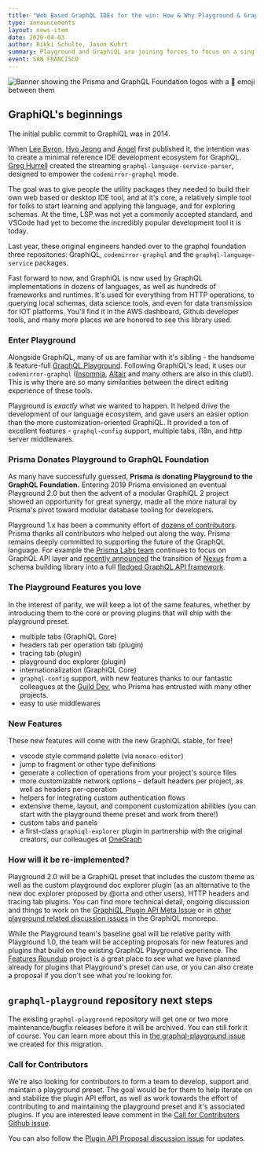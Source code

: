 ```yaml
---
title: "Web Based GraphQL IDEs for the win: How & Why Playground & GraphiQL are joining forces"
type: announcements
layout: news-item
date: 2020-04-03
author: Rikki Schulte, Jason Kuhrt
summary: Playground and GraphiQL are joining forces to focus on a single codebase
event: SAN FRANCISCO
---
```


![Banner showing the Prisma and GraphQL Foundation logos with a :handshake: emoji between them](img/articles/playground/playground-transition-banner.png)

## GraphiQL's beginnings

The initial public commit to GraphiQL was in 2014.

When [Lee Byron](https://github.com/leebyron), [Hyo Jeong](https://github.com/asiandrummer) and [Angel](https://github.com/AGS-) first published it, the intention was to create a minimal reference IDE development ecosystem for GraphQL. [Greg Hurrell](https://github.com/wincent) created the streaming `graphql-language-service-parser`, designed to empower the `codemirror-graphql` mode.

The goal was to give people the utility packages they needed to build their own web based or desktop IDE tool, and at it's core, a relatively simple tool for folks to start learning and applying the language, and for exploring schemas. At the time, LSP was not yet a commonly accepted standard, and VSCode had yet to become the incredibly popular development tool it is today.

Last year, these original engineers handed over to the graphql foundation three repositories: GraphiQL, `codemirror-graphql` and the `graphql-language-service` packages.

Fast forward to now, and GraphiQL is now used by GraphQL implementations in dozens of languages, as well as hundreds of frameworks and runtimes. It's used for everything from HTTP operations, to querying local schemas, data science tools, and even for data transmission for IOT platforms. You'll find it in the AWS dashboard, Github developer tools, and many more places we are honored to see this library used.

### Enter Playground

Alongside GraphiQL, many of us are familiar with it's sibling - the handsome & feature-full [GraphQL Playground](https://github.com/prisma-labs/graphql-playground). Following GraphiQL's lead, it uses our `codemirror-graphql` ([Insomnia](https://insomnia.rest/graphql/), [Altair](https://altair.sirmuel.design/) and many others are also in this club!). This is why there are so many similarities between the direct editing experience of these tools.

Playground is _exactly_ what we wanted to happen. It helped drive the development of our language ecosystem, and gave users an easier option than the more customization-oriented GraphiQL. It provided a ton of excellent features - `graphql-config` support, multiple tabs, i18n, and http server middlewares.

### Prisma Donates Playground to GraphQL Foundation

As many have successfully guessed, **Prisma _is_ donating Playground to the GraphQL Foundation.** Entering 2019 Prisma envisioned an eventual Playground 2.0 but then the advent of a modular GraphiQL 2 project showed an opportunity for great synergy, made all the more natural by Prisma's pivot toward modular database tooling for developers.

Playground 1.x has been a community effort of [dozens of contributors](https://github.com/prisma-labs/graphql-playground/graphs/contributors). Prisma thanks all contributors who helped out along the way. Prisma remains deeply committed to supporting the future of the GraphQL language. For example the [Prisma Labs team](https://github.com/prisma-labs) continues to focus on GraphQL API layer and [recently announced](https://github.com/prisma-labs/nexus/issues/373) the transition of [Nexus](https://nexus.js.org/) from a schema building library into a full [fledged GraphQL API framework](https://www.nexusjs.org).

### The Playground Features you love

In the interest of parity, we will keep a lot of the same features, whether by introducing them to the core or proving plugins that will ship with the playground preset.

- multiple tabs (GraphiQL Core)
- headers tab per operation tab (plugin)
- tracing tab (plugin)
- playground doc explorer (plugin)
- internationalization (GraphiQL Core)
- `graphql-config` support, with new features thanks to our fantastic colleagues at the [Guild Dev](https://github.com/orgs/the-guild-org/people), who Prisma has entrusted with many other projects.
- easy to use middlewares

### New Features

These new features will come with the new GraphiQL stable, for free!

- vscode style command palette (via `monaco-editor`)
- jump to fragment or other type definitions
- generate a collection of operations from your project's source files
- more customizable network options - default headers per project, as well as headers per-operation
- helpers for integrating custom authentication flows
- extensive theme, layout, and component customization abilities (you can start with the playground theme preset and work from there!)
- custom tabs and panels
- a first-class `graphiql-explorer` plugin in partnership with the original creators, our colleauges at [OneGraph](https://www.onegraph.com/)

### How will it be re-implemented?

Playground 2.0 will be a GraphiQL preset that includes the custom theme as well as the custom playground doc explorer plugin (as an alternative to the new doc explorer proposed by @orta and other users), HTTP headers and tracing tab plugins. You can find more technical detail, ongoing discussion and things to work on the [GraphiQL Plugin API Meta Issue](https://github.com/graphql/graphiql/issues/983) or in [other playground related discussion issues](https://github.com/graphql/graphiql/issues?q=label%3Agraphql-playground-preset) in the GraphiQL monorepo.

While the Playground team's baseline goal will be relative parity with Playground 1.0, the team will be accepting proposals for new features and plugins that build on the existing GraphQL Playground experience. The [Features Roundup](https://github.com/graphql/graphiql/projects/10) project is a great place to see what we have planned already for plugins that Playground's preset can use, or you can also create a proposal if you don't see what you're looking for.

## `graphql-playground` repository next steps

The existing `graphql-playground` repository will get one or two more maintenance/bugfix releases before it will be archived. You can still fork it of course. You can learn more about this in [the graphql-playground issue](https://github.com/prisma-labs/graphql-playground/issues/1143) we created for this migration.

### Call for Contributors

We're also looking for contributors to form a team to develop, support and maintain a playground preset. The goal would be for them to help iterate on and stabilize the plugin API effort, as well as work towards the effort of contributing to and maintaining the playground preset and it's associated plugins. If you are interested leave comment in the [Call for Contributors Github issue](https://github.com/graphql/graphiql/issues/1443).

You can also follow the [Plugin API Proposal discussion issue](https://github.com/graphql/graphiql/issues/983) for updates.
